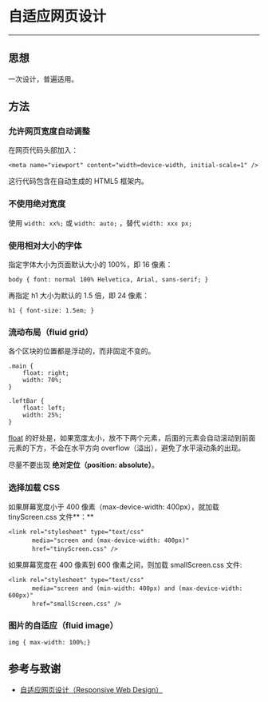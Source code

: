 # 自适应网页设计

---

## 思想

一次设计，普遍适用。

## 方法

### **允许网页宽度自动调整**

在网页代码头部加入：

```text
<meta name="viewport" content="width=device-width, initial-scale=1" />
```

这行代码包含在自动生成的 HTML5 框架内。

### 不使用绝对宽度

使用 `width: xx%;` 或 `width: auto;` ，替代 `width: xxx px;`

### 使用相对大小的字体

指定字体大小为页面默认大小的 100%，即 16 像素：

```text
body { font: normal 100% Helvetica, Arial, sans-serif; }
```

再指定 h1 大小为默认的 1.5 倍，即 24 像素：

```text
h1 { font-size: 1.5em; }
```

###  **流动布局（fluid grid）**

各个区块的位置都是浮动的，而非固定不变的。

```text
.main {
    float: right;
    width: 70%; 
}

.leftBar {
    float: left;
    width: 25%;
}
```

[float](http://designshack.net/articles/css/everything-you-never-knew-about-css-floats/) 的好处是，如果宽度太小，放不下两个元素，后面的元素会自动滚动到前面元素的下方，不会在水平方向 overflow（溢出），避免了水平滚动条的出现。

尽量不要出现 **绝对定位（position: absolute）**。

### **选择加载 CSS**

如果屏幕宽度小于 400 像素（max-device-width: 400px），就加载 tinyScreen.css 文件**：**

```text
<link rel="stylesheet" type="text/css"
　　　　media="screen and (max-device-width: 400px)"
　　　　href="tinyScreen.css" />
```

如果屏幕宽度在 400 像素到 600 像素之间，则加载 smallScreen.css 文件:

```text
<link rel="stylesheet" type="text/css"
　　　　media="screen and (min-width: 400px) and (max-device-width: 600px)"
　　　　href="smallScreen.css" />
```

###  **图片的自适应（fluid image）**

```text
img { max-width: 100%;}
```

## 参考与致谢

* [自适应网页设计（Responsive Web Design）](http://www.ruanyifeng.com/blog/2012/05/responsive_web_design.html)

